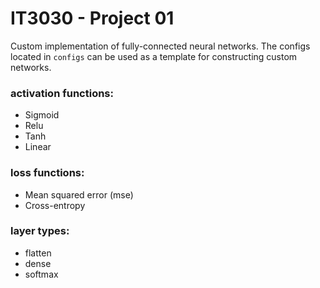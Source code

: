 # IT3030 - Project 01

Custom implementation of fully-connected neural networks.
The configs located in `configs` can be used as a template
for constructing custom networks. 

### activation functions:
- Sigmoid
- Relu
- Tanh
- Linear

### loss functions:
- Mean squared error (mse)
- Cross-entropy

### layer types:
- flatten
- dense
- softmax
